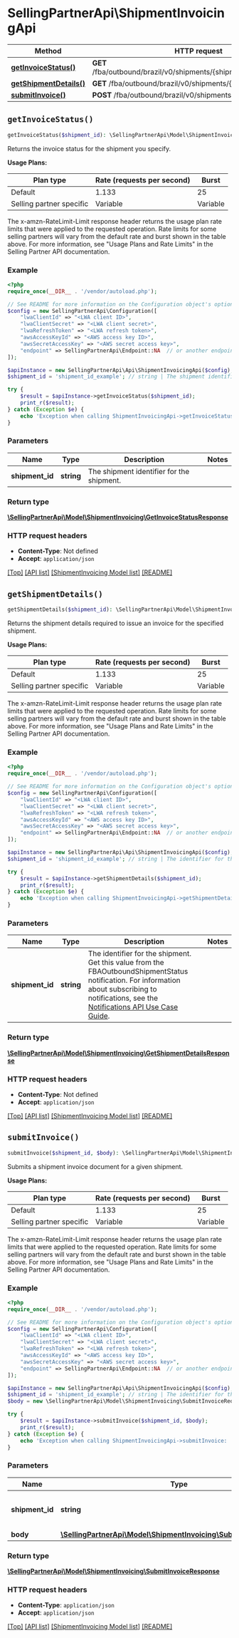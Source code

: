 # SellingPartnerApi\ShipmentInvoicingApi

Method | HTTP request | Description
------------- | ------------- | -------------
[**getInvoiceStatus()**](ShipmentInvoicingApi.md#getInvoiceStatus) | **GET** /fba/outbound/brazil/v0/shipments/{shipmentId}/invoice/status | 
[**getShipmentDetails()**](ShipmentInvoicingApi.md#getShipmentDetails) | **GET** /fba/outbound/brazil/v0/shipments/{shipmentId} | 
[**submitInvoice()**](ShipmentInvoicingApi.md#submitInvoice) | **POST** /fba/outbound/brazil/v0/shipments/{shipmentId}/invoice | 


## `getInvoiceStatus()`

```php
getInvoiceStatus($shipment_id): \SellingPartnerApi\Model\ShipmentInvoicing\GetInvoiceStatusResponse
```



Returns the invoice status for the shipment you specify.

**Usage Plans:**

| Plan type | Rate (requests per second) | Burst |
| ---- | ---- | ---- |
|Default| 1.133 | 25 |
|Selling partner specific| Variable | Variable |

The x-amzn-RateLimit-Limit response header returns the usage plan rate limits that were applied to the requested operation. Rate limits for some selling partners will vary from the default rate and burst shown in the table above. For more information, see \"Usage Plans and Rate Limits\" in the Selling Partner API documentation.

### Example

```php
<?php
require_once(__DIR__ . '/vendor/autoload.php');

// See README for more information on the Configuration object's options
$config = new SellingPartnerApi\Configuration([
    "lwaClientId" => "<LWA client ID>",
    "lwaClientSecret" => "<LWA client secret>",
    "lwaRefreshToken" => "<LWA refresh token>",
    "awsAccessKeyId" => "<AWS access key ID>",
    "awsSecretAccessKey" => "<AWS secret access key>",
    "endpoint" => SellingPartnerApi\Endpoint::NA  // or another endpoint from lib/Endpoints.php
]);

$apiInstance = new SellingPartnerApi\Api\ShipmentInvoicingApi($config);
$shipment_id = 'shipment_id_example'; // string | The shipment identifier for the shipment.

try {
    $result = $apiInstance->getInvoiceStatus($shipment_id);
    print_r($result);
} catch (Exception $e) {
    echo 'Exception when calling ShipmentInvoicingApi->getInvoiceStatus: ', $e->getMessage(), PHP_EOL;
}
```

### Parameters

Name | Type | Description  | Notes
------------- | ------------- | ------------- | -------------
 **shipment_id** | **string**| The shipment identifier for the shipment. |

### Return type

[**\SellingPartnerApi\Model\ShipmentInvoicing\GetInvoiceStatusResponse**](../Model/ShipmentInvoicing/GetInvoiceStatusResponse.md)

### HTTP request headers

- **Content-Type**: Not defined
- **Accept**: `application/json`

[[Top]](#) [[API list]](../)
[[ShipmentInvoicing Model list]](../Model/ShipmentInvoicing)
[[README]](../../README.md)

## `getShipmentDetails()`

```php
getShipmentDetails($shipment_id): \SellingPartnerApi\Model\ShipmentInvoicing\GetShipmentDetailsResponse
```



Returns the shipment details required to issue an invoice for the specified shipment.

**Usage Plans:**

| Plan type | Rate (requests per second) | Burst |
| ---- | ---- | ---- |
|Default| 1.133 | 25 |
|Selling partner specific| Variable | Variable |

The x-amzn-RateLimit-Limit response header returns the usage plan rate limits that were applied to the requested operation. Rate limits for some selling partners will vary from the default rate and burst shown in the table above. For more information, see \"Usage Plans and Rate Limits\" in the Selling Partner API documentation.

### Example

```php
<?php
require_once(__DIR__ . '/vendor/autoload.php');

// See README for more information on the Configuration object's options
$config = new SellingPartnerApi\Configuration([
    "lwaClientId" => "<LWA client ID>",
    "lwaClientSecret" => "<LWA client secret>",
    "lwaRefreshToken" => "<LWA refresh token>",
    "awsAccessKeyId" => "<AWS access key ID>",
    "awsSecretAccessKey" => "<AWS secret access key>",
    "endpoint" => SellingPartnerApi\Endpoint::NA  // or another endpoint from lib/Endpoints.php
]);

$apiInstance = new SellingPartnerApi\Api\ShipmentInvoicingApi($config);
$shipment_id = 'shipment_id_example'; // string | The identifier for the shipment. Get this value from the FBAOutboundShipmentStatus notification. For information about subscribing to notifications, see the [Notifications API Use Case Guide](https://github.com/amzn/selling-partner-api-docs/blob/main/guides/en-US/use-case-guides/notifications-api-use-case-guide/notifications-use-case-guide-v1.md).

try {
    $result = $apiInstance->getShipmentDetails($shipment_id);
    print_r($result);
} catch (Exception $e) {
    echo 'Exception when calling ShipmentInvoicingApi->getShipmentDetails: ', $e->getMessage(), PHP_EOL;
}
```

### Parameters

Name | Type | Description  | Notes
------------- | ------------- | ------------- | -------------
 **shipment_id** | **string**| The identifier for the shipment. Get this value from the FBAOutboundShipmentStatus notification. For information about subscribing to notifications, see the [Notifications API Use Case Guide](https://github.com/amzn/selling-partner-api-docs/blob/main/guides/en-US/use-case-guides/notifications-api-use-case-guide/notifications-use-case-guide-v1.md). |

### Return type

[**\SellingPartnerApi\Model\ShipmentInvoicing\GetShipmentDetailsResponse**](../Model/ShipmentInvoicing/GetShipmentDetailsResponse.md)

### HTTP request headers

- **Content-Type**: Not defined
- **Accept**: `application/json`

[[Top]](#) [[API list]](../)
[[ShipmentInvoicing Model list]](../Model/ShipmentInvoicing)
[[README]](../../README.md)

## `submitInvoice()`

```php
submitInvoice($shipment_id, $body): \SellingPartnerApi\Model\ShipmentInvoicing\SubmitInvoiceResponse
```



Submits a shipment invoice document for a given shipment.

**Usage Plans:**

| Plan type | Rate (requests per second) | Burst |
| ---- | ---- | ---- |
|Default| 1.133 | 25 |
|Selling partner specific| Variable | Variable |

The x-amzn-RateLimit-Limit response header returns the usage plan rate limits that were applied to the requested operation. Rate limits for some selling partners will vary from the default rate and burst shown in the table above. For more information, see \"Usage Plans and Rate Limits\" in the Selling Partner API documentation.

### Example

```php
<?php
require_once(__DIR__ . '/vendor/autoload.php');

// See README for more information on the Configuration object's options
$config = new SellingPartnerApi\Configuration([
    "lwaClientId" => "<LWA client ID>",
    "lwaClientSecret" => "<LWA client secret>",
    "lwaRefreshToken" => "<LWA refresh token>",
    "awsAccessKeyId" => "<AWS access key ID>",
    "awsSecretAccessKey" => "<AWS secret access key>",
    "endpoint" => SellingPartnerApi\Endpoint::NA  // or another endpoint from lib/Endpoints.php
]);

$apiInstance = new SellingPartnerApi\Api\ShipmentInvoicingApi($config);
$shipment_id = 'shipment_id_example'; // string | The identifier for the shipment.
$body = new \SellingPartnerApi\Model\ShipmentInvoicing\SubmitInvoiceRequest(); // \SellingPartnerApi\Model\ShipmentInvoicing\SubmitInvoiceRequest

try {
    $result = $apiInstance->submitInvoice($shipment_id, $body);
    print_r($result);
} catch (Exception $e) {
    echo 'Exception when calling ShipmentInvoicingApi->submitInvoice: ', $e->getMessage(), PHP_EOL;
}
```

### Parameters

Name | Type | Description  | Notes
------------- | ------------- | ------------- | -------------
 **shipment_id** | **string**| The identifier for the shipment. |
 **body** | [**\SellingPartnerApi\Model\ShipmentInvoicing\SubmitInvoiceRequest**](../Model/ShipmentInvoicing/SubmitInvoiceRequest.md)|  |

### Return type

[**\SellingPartnerApi\Model\ShipmentInvoicing\SubmitInvoiceResponse**](../Model/ShipmentInvoicing/SubmitInvoiceResponse.md)

### HTTP request headers

- **Content-Type**: `application/json`
- **Accept**: `application/json`

[[Top]](#) [[API list]](../)
[[ShipmentInvoicing Model list]](../Model/ShipmentInvoicing)
[[README]](../../README.md)

